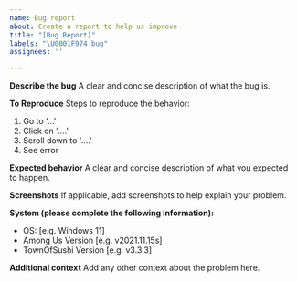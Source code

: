 ```yaml
---
name: Bug report
about: Create a report to help us improve
title: "[Bug Report]"
labels: "\U0001F974 bug"
assignees: ''

---
```


**Describe the bug**
A clear and concise description of what the bug is.

**To Reproduce**
Steps to reproduce the behavior:
1. Go to '...'
2. Click on '....'
3. Scroll down to '....'
4. See error

**Expected behavior**
A clear and concise description of what you expected to happen.

**Screenshots**
If applicable, add screenshots to help explain your problem.

**System (please complete the following information):**
 - OS: [e.g. Windows 11]
 - Among Us Version [e.g. v2021.11.15s]
 - TownOfSushi Version [e.g. v3.3.3]

**Additional context**
Add any other context about the problem here.
